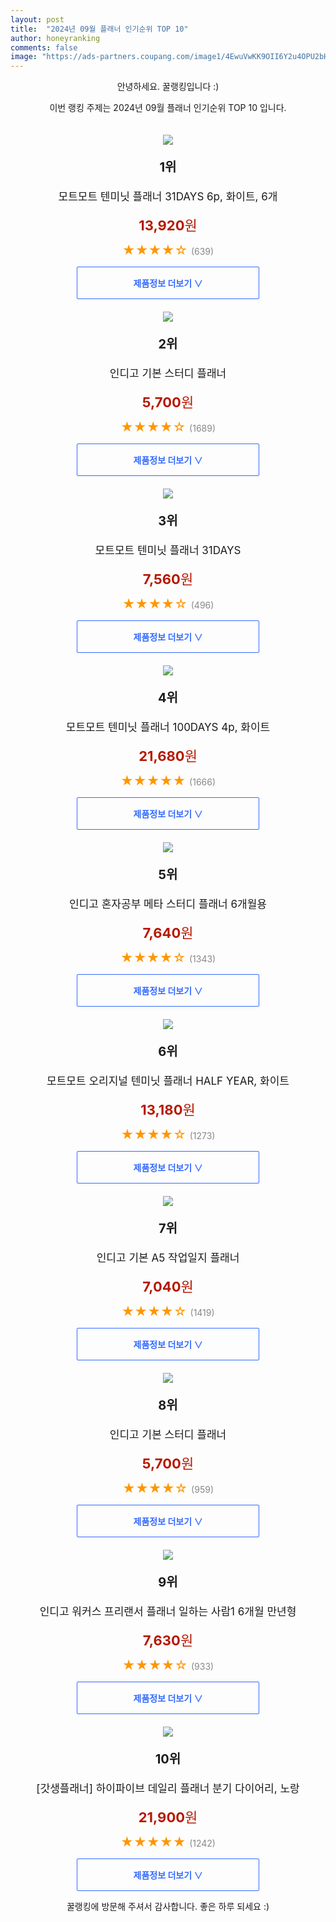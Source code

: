 ```yaml
---
layout: post
title:  "2024년 09월 플래너 인기순위 TOP 10"
author: honeyranking
comments: false
image: "https://ads-partners.coupang.com/image1/4EwuVwKK9OII6Y2u4OPU2bHC1FwHRDy29xrdZOn4sj4OabFblRLYIFsGoGg37gpwfyrbRi3ZLSAp9DhwmiTEBtxTcmb7Pw7uUHqgQEqMKbrW6YoyCUqXjRt2LA21BYud_s37TPZpdtIVDbGomH9m11FXBCJZjQajg5JV6MGGXgFiFN63hd3gDoZ9sqvgOfFnZ9bSYa07N86quLdcraQlXfb03_-GUiCac3nGKjD0l56giKsXMvo-JzFQ7RVCbCJqOyXjm_FDGnKDyQDNDaBvQQD33x_hS-tYHK-ZZ1I="
---
```

<p style="text-align: center;">안녕하세요. 꿀랭킹입니다 :)</p>
<p style="text-align: center;">이번 랭킹 주제는 2024년 09월 플래너 인기순위 TOP 10 입니다.</p><center><img src="https://ads-partners.coupang.com/image1/4EwuVwKK9OII6Y2u4OPU2bHC1FwHRDy29xrdZOn4sj4OabFblRLYIFsGoGg37gpwfyrbRi3ZLSAp9DhwmiTEBtxTcmb7Pw7uUHqgQEqMKbrW6YoyCUqXjRt2LA21BYud_s37TPZpdtIVDbGomH9m11FXBCJZjQajg5JV6MGGXgFiFN63hd3gDoZ9sqvgOfFnZ9bSYa07N86quLdcraQlXfb03_-GUiCac3nGKjD0l56giKsXMvo-JzFQ7RVCbCJqOyXjm_FDGnKDyQDNDaBvQQD33x_hS-tYHK-ZZ1I=" style="margin-top:20px" /></center><p style="text-align: center; font-size: 20px"><b>1위</b></p><p style="text-align: center; font-size: 17px">모트모트 텐미닛 플래너 31DAYS 6p, 화이트, 6개</p><p style="text-align: center;"><span style="color: #b61800; font-size: 22px;"><b>13,920</b>원</span></p><p style="text-align: center;"><span style="color: #ff9600; font-size: 20px;">★★★★☆ </span><span style="color: #878787;">(639)</span></p><center><a href="https://link.coupang.com/re/AFFSDP?lptag=AF3899140&subid=honeyrank&pageKey=5484499797&itemId=8471138766&vendorItemId=75758701811&traceid=V0-153-d0c3d7b19f3e57b0&clickBeacon=4e6296c0-7960-11ef-b688-84b46520cd42%7E3&requestid=20240923130001043142434081&token=31850C%7CMIXED"><div style="font-size: 14px; display: inline-block; padding: 15px 90px; color: #346aff; border-radius: 2px; border: 1px solid #346aff; cursor: pointer;"><b>제품정보 더보기 &or;</b></div></a></center><center><img src="https://ads-partners.coupang.com/image1/1XX7JiohmkHLbqTu1aDqInKR__T76615_gYby3ajzHPP4zLK1k75XxHaelU2zMd5i3C6Y8FX3Ox1eloLfICzC10sJfIzNYIHKrlEcMiJLilU-BpF3bPNj1144gtlf2ZFfHKleORaM9-znumEz8zLJqQu7rDPyfnzYnV5CagWI4mDxIsjd4i6OiiwLk24qSUARwJ5kpWkXGklfQYCRDfJdQYeSLclmpeHvxnrMHGwJzh250mXWwVRnDy0fChi13YdzIQLtxpki076elmpXM5KuLqOG2_U0ER8T-c=" style="margin-top:20px" /></center><p style="text-align: center; font-size: 20px"><b>2위</b></p><p style="text-align: center; font-size: 17px">인디고 기본 스터디 플래너</p><p style="text-align: center;"><span style="color: #b61800; font-size: 22px;"><b>5,700</b>원</span></p><p style="text-align: center;"><span style="color: #ff9600; font-size: 20px;">★★★★☆ </span><span style="color: #878787;">(1689)</span></p><center><a href="https://link.coupang.com/re/AFFSDP?lptag=AF3899140&subid=honeyrank&pageKey=4940036017&itemId=6506777177&vendorItemId=86715837150&traceid=V0-153-474839919bbb9364&requestid=20240923130001043142434081&token=31850C%7CMIXED"><div style="font-size: 14px; display: inline-block; padding: 15px 90px; color: #346aff; border-radius: 2px; border: 1px solid #346aff; cursor: pointer;"><b>제품정보 더보기 &or;</b></div></a></center><center><img src="https://ads-partners.coupang.com/image1/tL9GuufF217vcMJCtApW3JdsAeOkM3ArwtySTgookvCaREb3467KuexLD35j3TH4d1nTHWiXex9Zdiz3nsAMLpnuXACD8Cy9UvPdFkb-xQD2pe8kgiokJ4mZ1ItwbjclckbH4ux7WQgSKXbdvzESOOcn4um-8OAf_dsEnUpGalt-nOmCOkHjZm5o4S0wE4jDDYsYVPIPe678SkzczLqg5NXCxCT_D7YYPVbqXM63mcez-500r6DgRrlq-p-9nzDnF0nKz7pdo9yKOq65_uLkzKkz1LJSJLcLNpg=" style="margin-top:20px" /></center><p style="text-align: center; font-size: 20px"><b>3위</b></p><p style="text-align: center; font-size: 17px">모트모트 텐미닛 플래너 31DAYS</p><p style="text-align: center;"><span style="color: #b61800; font-size: 22px;"><b>7,560</b>원</span></p><p style="text-align: center;"><span style="color: #ff9600; font-size: 20px;">★★★★☆ </span><span style="color: #878787;">(496)</span></p><center><a href="https://link.coupang.com/re/AFFSDP?lptag=AF3899140&subid=honeyrank&pageKey=5484499797&itemId=23773342210&vendorItemId=90797596075&traceid=V0-153-d0c3d7b19f3e57b0&requestid=20240923130001043142434081&token=31850C%7CMIXED"><div style="font-size: 14px; display: inline-block; padding: 15px 90px; color: #346aff; border-radius: 2px; border: 1px solid #346aff; cursor: pointer;"><b>제품정보 더보기 &or;</b></div></a></center><center><img src="https://ads-partners.coupang.com/image1/-s9hP6hdJmhaeh2z-tbbtHnddM3yyoO3scF2OiHcwdKWYQP_j4ImiWWWWcD57Pxn1TOz6SX1xS2owXP1Wyx0pvRnE8N9V8WgiSqauiPwzqG2FweiLqad6r00yBEvszV6tmDaO0Eh-Ulu1woDa_wuHDbRptZXFuTIou0VfCVgMzKlDmxlBgNq26SiLwSnDvv9GPecoF3nluXqR7uLRbD59piFZYsBIQy8XB9zhGW44LTO-havgwN6A2gJ10e0EN8zqh8v43z9Q7rgg8vqfv-3_p6j5n4saHRG8q7fPgit" style="margin-top:20px" /></center><p style="text-align: center; font-size: 20px"><b>4위</b></p><p style="text-align: center; font-size: 17px">모트모트 텐미닛 플래너 100DAYS 4p, 화이트</p><p style="text-align: center;"><span style="color: #b61800; font-size: 22px;"><b>21,680</b>원</span></p><p style="text-align: center;"><span style="color: #ff9600; font-size: 20px;">★★★★★ </span><span style="color: #878787;">(1666)</span></p><center><a href="https://link.coupang.com/re/AFFSDP?lptag=AF3899140&subid=honeyrank&pageKey=5484500138&itemId=8471140244&vendorItemId=75758703472&traceid=V0-153-d8fd3a137baf2571&clickBeacon=4e6296c0-7960-11ef-91e1-257373e3ccee%7E3&requestid=20240923130001043142434081&token=31850C%7CMIXED"><div style="font-size: 14px; display: inline-block; padding: 15px 90px; color: #346aff; border-radius: 2px; border: 1px solid #346aff; cursor: pointer;"><b>제품정보 더보기 &or;</b></div></a></center><center><img src="https://ads-partners.coupang.com/image1/-rUho3QKnqY4-PAS-tmhSQDNs0VCtzKWiCTI1UUtrYZhX_202qxZlESrsMdM5ZcNZok6HOXUvK7sTktNvpS81M_xS_Gdl7kMdYxgVIy6uhkkIEPEuCZ91VOGWeZlgyUwLJFnpaxFP_ldGESFOQIx9UjfPjVmBG8rhcNC2aHKawBXQDG1LYCWUje8LdRe-vx8WFYSp2nRteg2NtmA12VSZcTin-Ld6DVxDvf5ty5VpzqpXe66fGB9xIsD60Npdr4DhVslr23TdaqJEo8m2A_lvtLc" style="margin-top:20px" /></center><p style="text-align: center; font-size: 20px"><b>5위</b></p><p style="text-align: center; font-size: 17px">인디고 혼자공부 메타 스터디 플래너 6개월용</p><p style="text-align: center;"><span style="color: #b61800; font-size: 22px;"><b>7,640</b>원</span></p><p style="text-align: center;"><span style="color: #ff9600; font-size: 20px;">★★★★☆ </span><span style="color: #878787;">(1343)</span></p><center><a href="https://link.coupang.com/re/AFFSDP?lptag=AF3899140&subid=honeyrank&pageKey=6305699737&itemId=13061739573&vendorItemId=80324335588&traceid=V0-153-381458ef88652727&requestid=20240923130001043142434081&token=31850C%7CMIXED"><div style="font-size: 14px; display: inline-block; padding: 15px 90px; color: #346aff; border-radius: 2px; border: 1px solid #346aff; cursor: pointer;"><b>제품정보 더보기 &or;</b></div></a></center><center><img src="https://ads-partners.coupang.com/image1/CIKoFfUYaWQ3nt2kCPAW4TtwvX4WBvZakhLYZtAvhtefe1rXeZGGfSGvJR4ZvPlMb1fJ17rHUTmLcG3gUZT8cfQMFEzRimjkKJza9mWXNkrpxuAHn9m5FCGectcI6lYsqiuVx74-eS0CaX2PNUIG_l7N9AtsBvXnIj7N9ojf1UUhj-BIDQ_sBulcH-wFRglbDPXSSk47K406_yyba0r8ch9h0mqI_J0tz4Sx4bKIaOqUhnjGmThY4QYqAH1yFBeN2Q9zJkbrtI7BBDpwwdBk0mLALJe4gGzs_FwHaN5uFvk=" style="margin-top:20px" /></center><p style="text-align: center; font-size: 20px"><b>6위</b></p><p style="text-align: center; font-size: 17px">모트모트 오리지널 텐미닛 플래너 HALF YEAR, 화이트</p><p style="text-align: center;"><span style="color: #b61800; font-size: 22px;"><b>13,180</b>원</span></p><p style="text-align: center;"><span style="color: #ff9600; font-size: 20px;">★★★★☆ </span><span style="color: #878787;">(1273)</span></p><center><a href="https://link.coupang.com/re/AFFSDP?lptag=AF3899140&subid=honeyrank&pageKey=1290972181&itemId=2302102930&vendorItemId=70299022170&traceid=V0-153-699f8b97aa1d16dd&clickBeacon=4e6296c0-7960-11ef-b1ad-02a452ecdf06%7E3&requestid=20240923130001043142434081&token=31850C%7CMIXED"><div style="font-size: 14px; display: inline-block; padding: 15px 90px; color: #346aff; border-radius: 2px; border: 1px solid #346aff; cursor: pointer;"><b>제품정보 더보기 &or;</b></div></a></center><center><img src="https://ads-partners.coupang.com/image1/ZKvrQi_ODnvYnvXaZFl59k38C0woy8Yldjr2fewc_wpRY1jT4Igjil5K3deEodOSV6IE6tnlAEFqkn9RFt6nklNg3PgGvuBK2wni3ArQEyOuOZeFepZUL_8Qng4hrvkkkKOXPjnvv4EPRV-yoOmdu7ajplOwpTlnPmUtcjNmkkcuGLDOHyYAiF4UbJghZGI-fykUd3m1mwMIJpDZJzs_BwIeNjahd5Xbcc8NfdHJBr8aSLefRtJmjgxWvR8zUgrhc3FaZC12JjDKvDXqsN3p0EM=" style="margin-top:20px" /></center><p style="text-align: center; font-size: 20px"><b>7위</b></p><p style="text-align: center; font-size: 17px">인디고 기본 A5 작업일지 플래너</p><p style="text-align: center;"><span style="color: #b61800; font-size: 22px;"><b>7,040</b>원</span></p><p style="text-align: center;"><span style="color: #ff9600; font-size: 20px;">★★★★☆ </span><span style="color: #878787;">(1419)</span></p><center><a href="https://link.coupang.com/re/AFFSDP?lptag=AF3899140&subid=honeyrank&pageKey=6553346783&itemId=14638417576&vendorItemId=81879921243&traceid=V0-153-4590622237b7e2df&requestid=20240923130001043142434081&token=31850C%7CMIXED"><div style="font-size: 14px; display: inline-block; padding: 15px 90px; color: #346aff; border-radius: 2px; border: 1px solid #346aff; cursor: pointer;"><b>제품정보 더보기 &or;</b></div></a></center><center><img src="https://ads-partners.coupang.com/image1/incOLJYsb6O36CR9ilwvG_9F1G9Uos8KlOk1CR6EZ9o17wqD3IhXANQNL3ru9gNHZ0fhvlRpFY4REZUp5iVsiUg8oJG9E02tqDvy-Kg-uhR0m45kebA6Oj3tRODo4dojyAD5B2W4Z3-L_y5eGNiSZpZaTuGaaM6Ltpd2_NAVcHPyi_bgAx9C_Mn60Idlc8wT9xGaL1lUK-aXoZFaUyx3hk-RDyNADsekBojRP2SbxILzlApAcgATxh6PsC0IX02l2cd-etU5plSx8HaEm1R_xpqTlbuiul4rfubs" style="margin-top:20px" /></center><p style="text-align: center; font-size: 20px"><b>8위</b></p><p style="text-align: center; font-size: 17px">인디고 기본 스터디 플래너</p><p style="text-align: center;"><span style="color: #b61800; font-size: 22px;"><b>5,700</b>원</span></p><p style="text-align: center;"><span style="color: #ff9600; font-size: 20px;">★★★★☆ </span><span style="color: #878787;">(959)</span></p><center><a href="https://link.coupang.com/re/AFFSDP?lptag=AF3899140&subid=honeyrank&pageKey=4940036017&itemId=6506777159&vendorItemId=86715837119&traceid=V0-153-474839919bbb9364&requestid=20240923130001043142434081&token=31850C%7CMIXED"><div style="font-size: 14px; display: inline-block; padding: 15px 90px; color: #346aff; border-radius: 2px; border: 1px solid #346aff; cursor: pointer;"><b>제품정보 더보기 &or;</b></div></a></center><center><img src="https://ads-partners.coupang.com/image1/6dv5Z5FMzcwZWide6Vaj-6GsXLuhjyV409JSp-wzStaKY1RMsa6v0yormaSck14gls54v1IUf5KtaS4zBLih3gdZZCUtuo4d7kXc4jUQeU-eBXANi-7pqnr-HBle94ZmG-FCtkga29T2K1PY68XS5XZiDNvx-mDyBmbtjPkipQdMI4F2T362di47vk1nw3dff_P6fOHTqBlnianYMqYqQsMA9qyEAqnB1CsWQSgUcu-HNgdpQi-8Lg_qqNyRCTegDYTy0oewGr5VtHDelXV7cXpd7_HOBP8obCye" style="margin-top:20px" /></center><p style="text-align: center; font-size: 20px"><b>9위</b></p><p style="text-align: center; font-size: 17px">인디고 워커스 프리랜서 플래너 일하는 사람1 6개월 만년형</p><p style="text-align: center;"><span style="color: #b61800; font-size: 22px;"><b>7,630</b>원</span></p><p style="text-align: center;"><span style="color: #ff9600; font-size: 20px;">★★★★☆ </span><span style="color: #878787;">(933)</span></p><center><a href="https://link.coupang.com/re/AFFSDP?lptag=AF3899140&subid=honeyrank&pageKey=8075393789&itemId=22746602354&vendorItemId=89781818437&traceid=V0-153-2a0206c622482114&requestid=20240923130001043142434081&token=31850C%7CMIXED"><div style="font-size: 14px; display: inline-block; padding: 15px 90px; color: #346aff; border-radius: 2px; border: 1px solid #346aff; cursor: pointer;"><b>제품정보 더보기 &or;</b></div></a></center><center><img src="https://ads-partners.coupang.com/image1/PYedm_QspsPQC_WGPbEOP2oPG0TslptUjd7BC0FveGIEvG_Fda6i9AOvc8NKetQBoT09RyipxRD2f7XZrIB4vm2DOQYQ1W3wWO0loVmRfESC1I8Z8J5NuzBD_LpwkqrS-qWrY5tDOqDeNesELC0VSDM0mNbHlqJpHZyDVY_Xjtaz0hh-oQnacMyYvVV4Qg9NWQe23Vbf6KV2MjANhgsweurBNAz3ORzA0FatuE6DRQws5WboeJ5HO7Dj2mq9nwPBpXWo3Sm9Nh-uitOf1skHYyUuO5QIyNao9qeVhDSlPkY7o68K129QQ1RsPCWZkCQ=" style="margin-top:20px" /></center><p style="text-align: center; font-size: 20px"><b>10위</b></p><p style="text-align: center; font-size: 17px">[갓생플래너] 하이파이브 데일리 플래너 분기 다이어리, 노랑</p><p style="text-align: center;"><span style="color: #b61800; font-size: 22px;"><b>21,900</b>원</span></p><p style="text-align: center;"><span style="color: #ff9600; font-size: 20px;">★★★★★ </span><span style="color: #878787;">(1242)</span></p><center><a href="https://link.coupang.com/re/AFFSDP?lptag=AF3899140&subid=honeyrank&pageKey=7060656494&itemId=17505643761&vendorItemId=85218994824&traceid=V0-153-af15071ae77391ae&clickBeacon=4e6296c0-7960-11ef-b67d-5cc03acb0f1d%7E3&requestid=20240923130001043142434081&token=31850C%7CMIXED"><div style="font-size: 14px; display: inline-block; padding: 15px 90px; color: #346aff; border-radius: 2px; border: 1px solid #346aff; cursor: pointer;"><b>제품정보 더보기 &or;</b></div></a></center><p style="text-align: center;">꿀랭킹에 방문해 주셔서 감사합니다. 좋은 하루 되세요 :)</p>